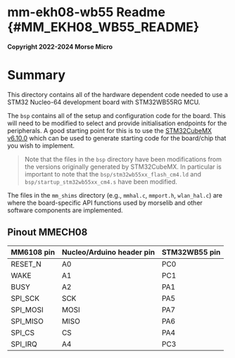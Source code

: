 mm-ekh08-wb55 Readme {#MM_EKH08_WB55_README}
====

__Copyright 2022-2024 Morse Micro__

# Summary

This directory contains all of the hardware dependent code needed to use a STM32 Nucleo-64
development board with STM32WB55RG MCU.

The `bsp` contains all of the setup and configuration code for the board. This will need
to be modified to select and provide initialisation endpoints for the peripherals. A good starting
point for this is to use the [STM32CubeMX v6.10.0](https://www.st.com/stm32cubemx) which can be
used to generate starting code for the board/chip that you wish to implement.

> Note that the files in the `bsp` directory have been modifications from the versions originally
> generated by STM32CubeMX. In particular is important to note that the
> `bsp/stm32wb55xx_flash_cm4.ld` and `bsp/startup_stm32wb55xx_cm4.s` have been modified.

The files in the `mm_shims` directory (e.g., `mmhal.c`, `mmport.h`, `wlan_hal.c`) are where the
board-specific API functions used by morselib and other software components are implemented.

## Pinout MMECH08

MM6108 pin | Nucleo/Arduino header pin | STM32WB55 pin
-----------|---------------------------|--------------
RESET_N    | A0                        | PC0
WAKE       | A1                        | PC1
BUSY       | A2                        | PA1
SPI_SCK    | SCK                       | PA5
SPI_MOSI   | MOSI                      | PA7
SPI_MISO   | MISO                      | PA6
SPI_CS     | CS                        | PA4
SPI_IRQ    | A4                        | PC3
